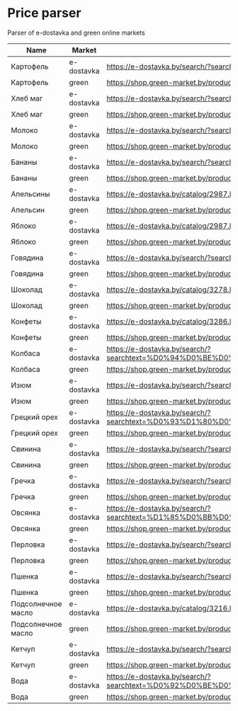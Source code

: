 # Price parser

Parser of e-dostavka and green online markets

Name | Market | link
---  |    --- | --- 
Картофель | e-dostavka | https://e-dostavka.by/search/?searchtext=%D0%9A%D0%B0%D1%80%D1%82%D0%BE%D1%84%D0%B5%D0%BB%D1%8C#/catalog/item_81920.html
Картофель | green | https://shop.green-market.by/product/227076
Хлеб маг | e-dostavka | https://e-dostavka.by/search/?searchtext=%D0%A5%D0%BB%D0%B5%D0%B1#/catalog/item_495303.html
Хлеб маг | green | https://shop.green-market.by/product/1656
Молоко | e-dostavka | https://e-dostavka.by/search/?searchtext=%D0%9C%D0%BE%D0%BB%D0%BE%D0%BA%D0%BE#/catalog/item_926658.html
Молоко | green | https://shop.green-market.by/product/179552
Бананы | e-dostavka | https://e-dostavka.by/search/?searchtext=%D0%A4%D1%80%D1%83%D0%BA%D1%82%D1%8B#/catalog/item_93033.html
Бананы | green | https://shop.green-market.by/product/1094
Апельсины | e-dostavka | https://e-dostavka.by/catalog/2987.html#/catalog/item_56226.html
Апельсин | green | https://shop.green-market.by/product/3166407
Яблоко | e-dostavka | https://e-dostavka.by/catalog/2987.html#/catalog/item_408418.html
Яблоко | green | https://shop.green-market.by/product/1243
Говядина | e-dostavka | https://e-dostavka.by/search/?searchtext=%D0%93%D0%BE%D0%B2%D1%8F%D0%B4%D0%B8%D0%BD%D0%B0#/catalog/item_59655.html
Говядина | green | https://shop.green-market.by/product/1347
Шоколад | e-dostavka | https://e-dostavka.by/catalog/3278.html#/catalog/item_42679.html
Шоколад | green | https://shop.green-market.by/product/226
Конфеты | e-dostavka | https://e-dostavka.by/catalog/3286.html#/catalog/item_2268.html
Конфеты | green | https://shop.green-market.by/product/213
Колбаса | e-dostavka | https://e-dostavka.by/search/?searchtext=%D0%94%D0%BE%D0%BA%D1%82%D0%BE%D1%80%D1%81%D0%BA%D0%B0%D1%8F#/catalog/item_537240.html
Колбаса | green | https://shop.green-market.by/product/2515210
Изюм | e-dostavka | https://e-dostavka.by/search/?searchtext=%D0%98%D0%B7%D1%8E%D0%BC#/catalog/item_73641.html
Изюм | green | https://shop.green-market.by/product/833
Грецкий орех | e-dostavka | https://e-dostavka.by/search/?searchtext=%D0%93%D1%80%D0%B5%D1%86%D0%BA%D0%B8%D0%B9+%D0%BE%D1%80%D0%B5%D1%85#/catalog/item_71613.html
Грецкий орех | green | https://shop.green-market.by/product/828
Свинина | e-dostavka | https://e-dostavka.by/search/?searchtext=%D0%A1%D0%B2%D0%B8%D0%BD%D0%B8%D0%BD%D0%B0#/catalog/item_878188.html
Свинина | green | https://shop.green-market.by/product/1091
Гречка | e-dostavka | https://e-dostavka.by/search/?searchtext=%D0%93%D1%80%D0%B5%D1%87%D0%BA%D0%B0#/catalog/item_718957.html
Гречка | green | https://shop.green-market.by/product/2525
Овсянка | e-dostavka | https://e-dostavka.by/search/?searchtext=%D1%85%D0%BB%D0%BE%D0%BF%D1%8C%D1%8F+%D0%BE%D0%B2%D1%81%D1%8F%D0%BD%D1%8B%D0%B5#/catalog/item_1192.html
Овсянка | green | https://shop.green-market.by/product/915
Перловка | e-dostavka | https://e-dostavka.by/search/?searchtext=%D0%9F%D0%B5%D1%80%D0%BB%D0%BE%D0%B2%D0%BA%D0%B0#/catalog/item_306981.html
Перловка | green | https://shop.green-market.by/product/142
Пшенка | e-dostavka | https://e-dostavka.by/search/?searchtext=%D0%9F%D1%88%D0%B5%D0%BD%D0%BA%D0%B0#/catalog/item_557602.html
Пшенка | green | https://shop.green-market.by/product/1864
Подсолнечное масло | e-dostavka | https://e-dostavka.by/catalog/3216.html#/catalog/item_14029.html
Подсолнечное масло | green | https://shop.green-market.by/product/1044
Кетчуп | e-dostavka | https://e-dostavka.by/search/?searchtext=%D0%9A%D0%B5%D1%82%D1%87%D1%83%D0%BF#/catalog/item_230318.html
Кетчуп | green | https://shop.green-market.by/product/3157543
Вода | e-dostavka | https://e-dostavka.by/search/?searchtext=%D0%92%D0%BE%D0%B4%D0%B0+%D0%BF%D0%B8%D1%82%D1%8C%D0%B5%D0%B2%D0%B0%D1%8F#/catalog/item_12196.html
Вода | green | https://shop.green-market.by/product/242796
